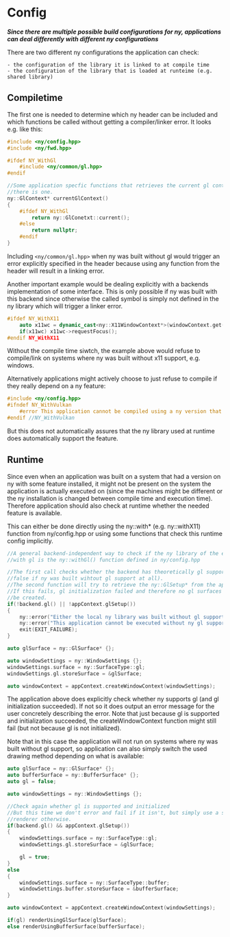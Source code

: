 Config
======

**_Since there are multiple possible build configurations for ny, applications can
deal differently with different ny configurations_**

There are two different ny configurations the application can check:

	- the configuration of the library it is linked to at compile time
	- the configuration of the library that is loaded at runteime (e.g. shared library)

Compiletime
------------

The first one is needed to determine which ny header can be included and which
functions be called without getting a compiler/linker error.
It looks e.g. like this:

```cpp
#include <ny/config.hpp>
#include <ny/fwd.hpp>

#ifdef NY_WithGl
	#include <ny/common/gl.hpp>
#endif

//Some application specfic functions that retrieves the current gl context if
//there is one.
ny::GlContext* currentGlContext()
{
	#ifdef NY_WithGl
		return ny::GlConetxt::current();
	#else
		return nullptr;
	#endif
}
```

Including ```<ny/common/gl.hpp>``` when ny was built without gl would trigger an error
explicitly specified in the header because using any function from the header will result
in a linking error.

Another important example would be dealing explicitly with a backends implementation
of some interface. This is only possible if ny was built with this backend since otherwise
the called symbol is simply not defined in the ny library which will trigger a linker error.

```cpp
#ifdef NY_WithX11
	auto x11wc = dynamic_cast<ny::X11WindowContext*>(windowContext.get());
	if(x11wc) x11wc->requestFocus();
#endif NY_WithX11
```

Without the compile time siwtch, the example above would refuse to compile/link on systems where ny was built
without x11 support, e.g. windows.

Alternatively applications might actively choose to just refuse to compile if they really depend on a
ny feature:

```cpp
#include <ny/config.hpp>
#ifndef NY_WithVulkan
	#error This application cannot be compiled using a ny version that was built without vulkan.
#endif //NY_WithVulkan
```

But this does not automatically assures that the ny library used at runtime does automatically support the
feature.

Runtime
-------

Since even when an application was built on a system that had a version on ny with some feature
installed, it might not be present on the system the application is actually executed on (since the machines
might be different or the ny installation is changed between compile time and execution time).
Therefore application should also check at runtime whether the needed feature is available.

This can either be done directly using the ny::with* (e.g. ny::withX11) function from
ny/config.hpp or using some functions that check this runtime config implicitly.

```cpp
//A general backend-independent way to check if the ny library of the executing system was built
//with gl is the ny::withGl() function defined in ny/config.hpp

//The first call checks whether the backend has theoretically gl support (which will return
//false if ny was built wihtout gl support at all).
//The second function will try to retrieve the ny::GlSetup* from the appContext.
//If this fails, gl initialization failed and therefore no gl surfaces or contexts can
//be created.
if(!backend.gl() || !appContext.glSetup())
{
	ny::error("Either the local ny library was built without gl support or gl init failed");
	ny::error("This application cannot be executed without ny gl support. Exiting");
	exit(EXIT_FAILURE);
}

auto glSurface = ny::GlSurface* {};

auto windowSettings = ny::WindowSettings {};
windowSettings.surface = ny::SurfaceType::gl;
windowSettings.gl.storeSurface = &glSurface;

auto windowContext = appContext.createWindowContext(windowSettings);
```

The application above does explicitly check whether ny supports gl (and gl initialization
succeeded). If not so it does output an error message for the user concretely describing the
error. Note that just because gl is supported and initialization succeeded, the createWindowContext
function might still fail (but not because gl is not initialized).

Note that in this case the application will not run on systems where ny was built
without gl support, so application can also simply switch the used drawing method depending
on what is available:

```cpp
auto glSurface = ny::GlSurface* {};
auto bufferSurface = ny::BufferSurface* {};
auto gl = false;

auto windowSettings = ny::WindowSettings {};

//Check again whether gl is supported and initialized
//But this time we don't error and fail if it isn't, but simply use a software
//renderer otherwise.
if(backend.gl() && appContext.glSetup())
{
	windowSettings.surface = ny::SurfaceType::gl;
	windowSettings.gl.storeSurface = &glSurface;

	gl = true;
}
else
{
	windowSettings.surface = ny::SurfaceType::buffer;
	windowSettings.buffer.storeSurface = &bufferSurface;
}

auto windowContext = appContext.createWindowContext(windowSettings);

if(gl) renderUsingGlSurface(glSurface);
else renderUsingBufferSurface(bufferSurface);
```
